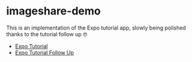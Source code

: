 # imageshare-demo
This is an implementation of the Expo tutorial app, slowly being polished thanks to the tutorial follow up 🤓

- [Expo Tutorial](https://docs.expo.io/tutorial/planning/)
- [Expo Tutorial Follow Up](https://docs.expo.io/tutorial/follow-up/)
